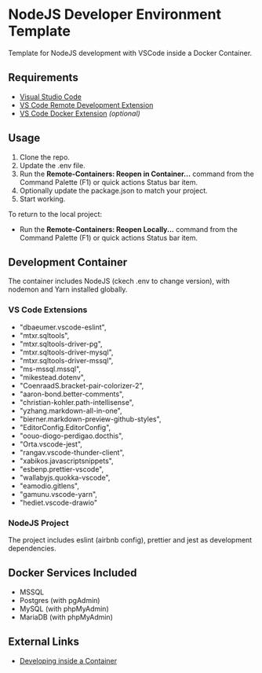 # NodeJS Developer Environment Template

Template for NodeJS development with VSCode inside a Docker Container.

## Requirements

- [Visual Studio Code](https://code.visualstudio.com/)
- [VS Code Remote Development Extension](https://aka.ms/vscode-remote/download/extension)
- [VS Code Docker Extension](https://marketplace.visualstudio.com/items?itemName=ms-azuretools.vscode-docker) *(optional)*

## Usage

1. Clone the repo.
2. Update the .env file.
3. Run the **Remote-Containers: Reopen in Container...** command from the Command Palette (F1) or quick actions Status bar item.
4. Optionally update the package.json to match your project.
5. Start working.

To return to the local project:
- Run the **Remote-Containers: Reopen Locally...** command from the Command Palette (F1) or quick actions Status bar item.

## Development Container

The container includes NodeJS (ckech .env to change version), with nodemon and Yarn installed globally.

### VS Code Extensions

- "dbaeumer.vscode-eslint",
- "mtxr.sqltools",
- "mtxr.sqltools-driver-pg",
- "mtxr.sqltools-driver-mysql",
- "mtxr.sqltools-driver-mssql",
- "ms-mssql.mssql",
- "mikestead.dotenv",
- "CoenraadS.bracket-pair-colorizer-2",
- "aaron-bond.better-comments",
- "christian-kohler.path-intellisense",
- "yzhang.markdown-all-in-one",
- "bierner.markdown-preview-github-styles",
- "EditorConfig.EditorConfig",
- "oouo-diogo-perdigao.docthis",
- "Orta.vscode-jest",
- "rangav.vscode-thunder-client",
- "xabikos.javascriptsnippets",
- "esbenp.prettier-vscode",
- "wallabyjs.quokka-vscode",
- "eamodio.gitlens",
- "gamunu.vscode-yarn",
- "hediet.vscode-drawio"

### NodeJS Project

The project includes eslint (airbnb config), prettier and jest as development dependencies.

## Docker Services Included

- MSSQL
- Postgres (with pgAdmin)
- MySQL (with phpMyAdmin)
- MariaDB (with phpMyAdmin)

## External Links

- [Developing inside a Container](https://code.visualstudio.com/docs/remote/containers)
